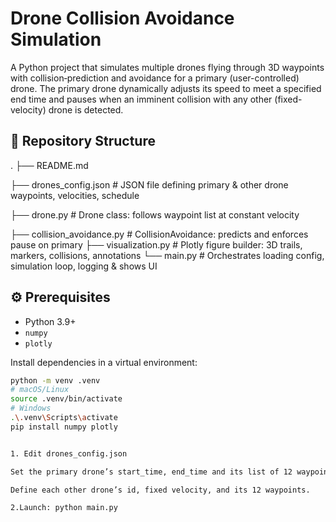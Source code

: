 # Drone Collision Avoidance Simulation

A Python project that simulates multiple drones flying through 3D waypoints with collision‐prediction and avoidance for a primary (user-controlled) drone. The primary drone dynamically adjusts its speed to meet a specified end time and pauses when an imminent collision with any other (fixed-velocity) drone is detected.


## 📂 Repository Structure
.
├── README.md

├── drones_config.json # JSON file defining primary & other drone waypoints, velocities, schedule

├── drone.py # Drone class: follows waypoint list at constant velocity

├── collision_avoidance.py # CollisionAvoidance: predicts and enforces pause on primary
├── visualization.py # Plotly figure builder: 3D trails, markers, collisions, annotations
└── main.py # Orchestrates loading config, simulation loop, logging & shows UI

## ⚙️ Prerequisites

- Python 3.9+  
- `numpy`  
- `plotly`

Install dependencies in a virtual environment:

```bash
python -m venv .venv
# macOS/Linux
source .venv/bin/activate
# Windows
.\.venv\Scripts\activate
pip install numpy plotly


1. Edit drones_config.json

Set the primary drone’s start_time, end_time and its list of 12 waypoints.

Define each other drone’s id, fixed velocity, and its 12 waypoints.

2.Launch: python main.py


